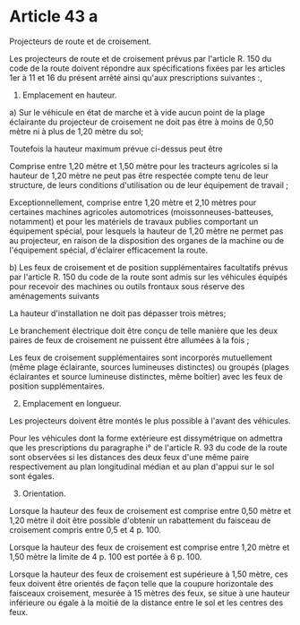 # Article 43 a

Projecteurs de route et de croisement.

Les projecteurs de route et de croisement prévus par l'article R. 150 du code de la route doivent répondre aux spécifications fixées par les articles 1er à 11 et 16 du présent arrêté ainsi qu'aux prescriptions suivantes :,

1. Emplacement en hauteur.

a) Sur le véhicule en état de marche et à vide aucun point de la plage éclairante du projecteur de croisement ne doit pas être à moins de 0,50 mètre ni à plus de 1,20 mètre du sol;

Toutefois la hauteur maximum prévue ci-dessus peut être

Comprise entre 1,20 mètre et 1,50 mètre pour les tracteurs agricoles si la hauteur de 1,20 mètre ne peut pas être respectée compte tenu de leur structure, de leurs conditions d'utilisation ou de leur équipement de travail ;

Exceptionnellement, comprise entre 1,20 mètre et 2,10 mètres pour certaines machines agricoles automotrices (moissonneuses-batteuses, notamment) et pour les matériels de travaux publies comportant un équipement spécial, pour lesquels la hauteur de 1,20 mètre ne permet pas au projecteur, en raison de la disposition des organes de la machine ou de l'équipement spécial, d'éclairer efficacement la route.

b) Les feux de croisement et de position supplémentaires facul­tatifs prévus par l'article R. 150 du code de la route sont admis sur les véhicules équipés pour recevoir des machines ou outils frontaux sous réserve des aménagements suivants

La hauteur d'installation ne doit pas dépasser trois mètres;

Le branchement électrique doit être conçu de telle manière que les deux paires de feux de croisement ne puissent être allumées à la fois ;

Les feux de croisement supplémentaires sont incorporés mutuellement (même plage éclairante, sources lumineuses distinctes) ou groupés (plages éclairantes et source lumineuse distinctes, même boîtier) avec les feux de position supplémentaires.

2. Emplacement en longueur.

Les projecteurs doivent être montés le plus possible à l'avant des véhicules.

Pour les véhicules dont la forme extérieure est dissymétrique on admettra que les prescriptions du paragraphe i° de l'article R. 93 du code de la route sont observées si les distances des deux feux d'une même paire respectivement au plan longitudinal médian et au plan d'appui sur le sol sont égales.

3. Orientation.

Lorsque la hauteur des feux de croisement est comprise entre 0,50 mètre et 1,20 mètre il doit être possible d'obtenir un rabatte­ment du faisceau de croisement compris entre 0,5 et 4 p. 100.

Lorsque la hauteur des feux de croisement est comprise entre 1,20 mètre et 1,50 mètre la limite de 4 p. 100 est portée à 6 p. 100.

Lorsque la hauteur des feux de croisement est supérieure à 1,50 mètre, ces feux doivent être orientés de façon telle que la coupure horizontale des faisceaux croisement, mesurée à 15 mètres des feux, se situe à une hauteur inférieure ou égale à la moitié de la distance entre le sol et les centres des feux.
